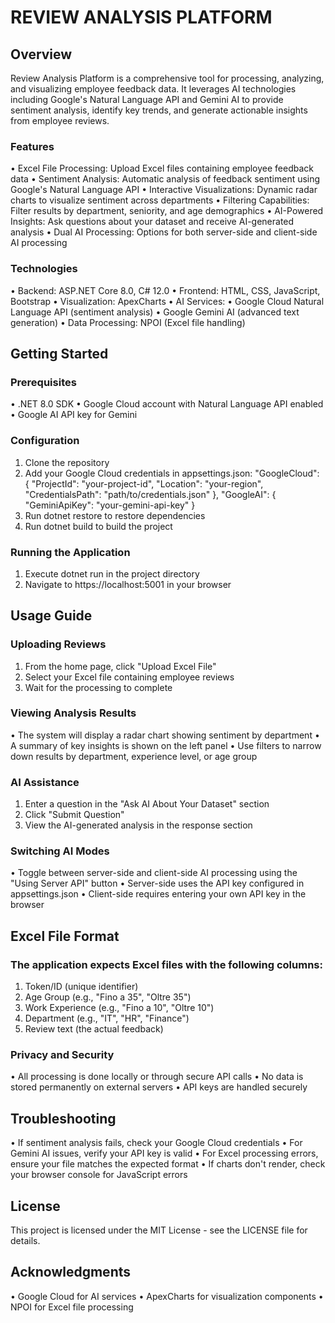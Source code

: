 # REVIEW ANALYSIS PLATFORM


## Overview

Review Analysis Platform is a comprehensive tool for processing, analyzing, and visualizing employee feedback data. It leverages AI technologies including Google's Natural Language API and Gemini AI to provide sentiment analysis, identify key trends, and generate actionable insights from employee reviews.

### Features
•	Excel File Processing: Upload Excel files containing employee feedback data
•	Sentiment Analysis: Automatic analysis of feedback sentiment using Google's Natural Language API
•	Interactive Visualizations: Dynamic radar charts to visualize sentiment across departments
•	Filtering Capabilities: Filter results by department, seniority, and age demographics
•	AI-Powered Insights: Ask questions about your dataset and receive AI-generated analysis
•	Dual AI Processing: Options for both server-side and client-side AI processing

### Technologies
•	Backend: ASP.NET Core 8.0, C# 12.0
•	Frontend: HTML, CSS, JavaScript, Bootstrap
•	Visualization: ApexCharts
•	AI Services:
•	Google Cloud Natural Language API (sentiment analysis)
•	Google Gemini AI (advanced text generation)
•	Data Processing: NPOI (Excel file handling)


## Getting Started

### Prerequisites
•	.NET 8.0 SDK
•	Google Cloud account with Natural Language API enabled
•	Google AI API key for Gemini

### Configuration
1.	Clone the repository
2.	Add your Google Cloud credentials in appsettings.json:
   "GoogleCloud": {
     "ProjectId": "your-project-id",
     "Location": "your-region",
     "CredentialsPath": "path/to/credentials.json"
   },
   "GoogleAI": {
     "GeminiApiKey": "your-gemini-api-key"
   }
3.	Run dotnet restore to restore dependencies
4.	Run dotnet build to build the project

### Running the Application
1.	Execute dotnet run in the project directory
2.	Navigate to https://localhost:5001 in your browser


## Usage Guide

### Uploading Reviews
1.	From the home page, click "Upload Excel File"
2.	Select your Excel file containing employee reviews
3.	Wait for the processing to complete

### Viewing Analysis Results
•	The system will display a radar chart showing sentiment by department
•	A summary of key insights is shown on the left panel
•	Use filters to narrow down results by department, experience level, or age group

### AI Assistance
1.	Enter a question in the "Ask AI About Your Dataset" section
2.	Click "Submit Question"
3.	View the AI-generated analysis in the response section

### Switching AI Modes
•	Toggle between server-side and client-side AI processing using the "Using Server API" button
•	Server-side uses the API key configured in appsettings.json
•	Client-side requires entering your own API key in the browser


## Excel File Format

### The application expects Excel files with the following columns:
1.	Token/ID (unique identifier)
2.	Age Group (e.g., "Fino a 35", "Oltre 35")
3.	Work Experience (e.g., "Fino a 10", "Oltre 10")
4.	Department (e.g., "IT", "HR", "Finance")
5.	Review text (the actual feedback)

### Privacy and Security
•	All processing is done locally or through secure API calls
•	No data is stored permanently on external servers
•	API keys are handled securely

## Troubleshooting
•	If sentiment analysis fails, check your Google Cloud credentials
•	For Gemini AI issues, verify your API key is valid
•	For Excel processing errors, ensure your file matches the expected format
•	If charts don't render, check your browser console for JavaScript errors


## License

This project is licensed under the MIT License - see the LICENSE file for details.

## Acknowledgments
•	Google Cloud for AI services
•	ApexCharts for visualization components
•	NPOI for Excel file processing
